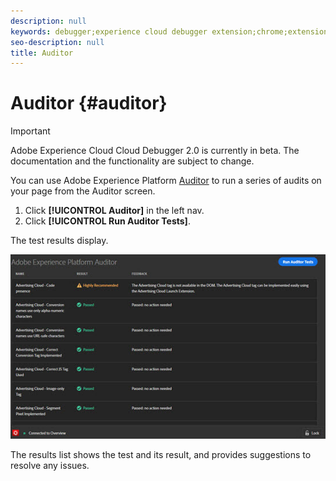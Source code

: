 ```yaml
---
description: null
keywords: debugger;experience cloud debugger extension;chrome;extension;auditor;dtm;target
seo-description: null
title: Auditor
---
```


# Auditor {#auditor}

>[!IMPORTANT]
>
>Adobe Experience Cloud Cloud Debugger 2.0 is currently in beta. The documentation and the functionality are subject to change. 

You can use Adobe Experience Platform [Auditor](https://docs.adobe.com/content/help/en/auditor/using/overview.html) to run a series of audits on your page from the Auditor screen.

1. Click **[!UICONTROL Auditor]** in the left nav.
1. Click **[!UICONTROL Run Auditor Tests]**.

The test results display.

![](assets/auditor-results.jpg)

The results list shows the test and its result, and provides suggestions to resolve any issues.